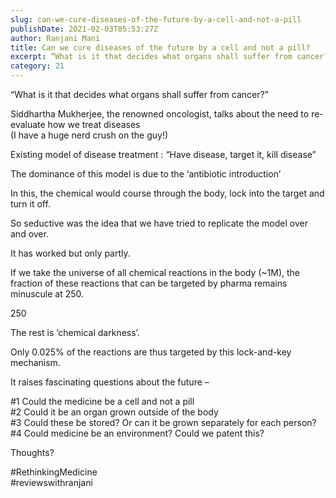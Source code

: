 ```yaml
---
slug: can-we-cure-diseases-of-the-future-by-a-cell-and-not-a-pill
publishDate: 2021-02-03T05:53:27Z
author: Ranjani Mani
title: Can we cure diseases of the future by a cell and not a pill? 
excerpt: “What is it that decides what organs shall suffer from cancer?” Siddhartha Mukherjee, the renowned oncologist, talks about the need to re-evaluate how we treat diseases(I have a huge nerd crush on the guy!) Existing model of disease treatment : “Have disease, target it, kill disease” The dominance of this model is due to the  ... 
category: 21
---
```


“What is it that decides what organs shall suffer from cancer?”

Siddhartha Mukherjee, the renowned oncologist, talks about the need to re-evaluate how we treat diseases  
(I have a huge nerd crush on the guy!)

Existing model of disease treatment : “Have disease, target it, kill disease”

The dominance of this model is due to the ‘antibiotic introduction’

In this, the chemical would course through the body, lock into the target and turn it off.

So seductive was the idea that we have tried to replicate the model over and over.

It has worked but only partly.

If we take the universe of all chemical reactions in the body (\~1M), the fraction of these reactions that can be targeted by pharma remains minuscule at 250.

250

The rest is ‘chemical darkness’.

Only 0.025% of the reactions are thus targeted by this lock-and-key mechanism.

It raises fascinating questions about the future –

#1 Could the medicine be a cell and not a pill  
#2 Could it be an organ grown outside of the body  
#3 Could these be stored? Or can it be grown separately for each person?  
#4 Could medicine be an environment? Could we patent this?

Thoughts?

#RethinkingMedicine  
#reviewswithranjani